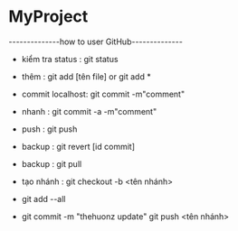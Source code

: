 ﻿# MyProject
--------------how to user GitHub--------------
- kiểm tra status : git status
- thêm            : git add [tên file] or git add *
- commit localhost: git commit -m"comment"
- nhanh		  : git commit -a -m"comment"
- push		  : git push
- backup	  : git revert [id commit]
- backup    : git pull

- tạo nhánh  : git checkout -b <tên nhánh>
- git add --all
- git commit -m "thehuonz update"
git push <tên nhánh> <link>
